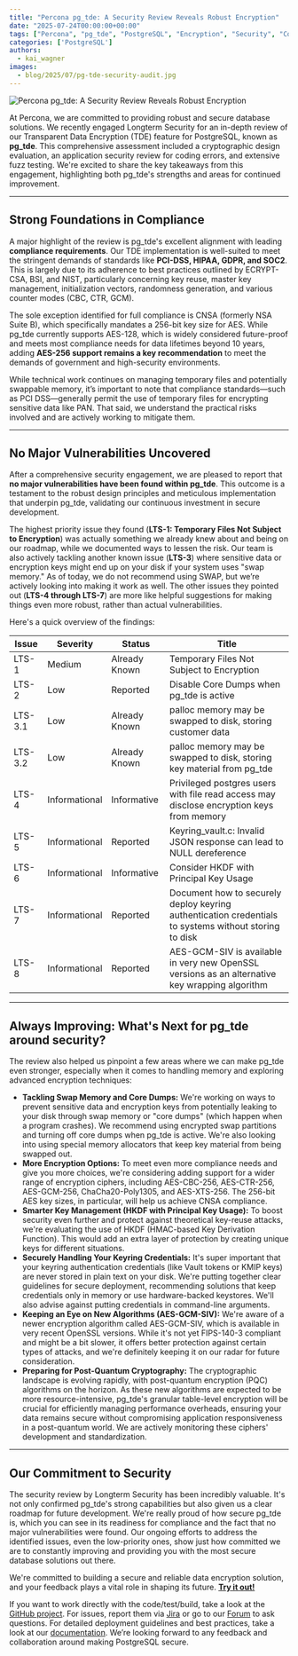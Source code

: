 ```yaml
---
title: "Percona pg_tde: A Security Review Reveals Robust Encryption"
date: "2025-07-24T00:00:00+00:00"
tags: ["Percona", "pg_tde", "PostgreSQL", "Encryption", "Security", "Compliance", "Open Source"]
categories: ['PostgreSQL']
authors:
  - kai_wagner
images:
  - blog/2025/07/pg-tde-security-audit.jpg
---
```



![Percona pg_tde: A Security Review Reveals Robust Encryption](blog/2025/07/pg-tde-security-audit-small.jpeg)


At Percona, we are committed to providing robust and secure database solutions. We recently engaged Longterm Security for an in-depth review of our Transparent Data Encryption (TDE) feature for PostgreSQL, known as **pg_tde**. This comprehensive assessment included a cryptographic design evaluation, an application security review for coding errors, and extensive fuzz testing. We're excited to share the key takeaways from this engagement, highlighting both pg_tde's strengths and areas for continued improvement.

---

## Strong Foundations in Compliance

A major highlight of the review is pg_tde's excellent alignment with leading **compliance requirements**. Our TDE implementation is well-suited to meet the stringent demands of standards like **PCI-DSS, HIPAA, GDPR, and SOC2**. This is largely due to its adherence to best practices outlined by ECRYPT-CSA, BSI, and NIST, particularly concerning key reuse, master key management, initialization vectors, randomness generation, and various counter modes (CBC, CTR, GCM).

The sole exception identified for full compliance is CNSA (formerly NSA Suite B), which specifically mandates a 256-bit key size for AES. While pg_tde currently supports AES-128, which is widely considered future-proof and meets most compliance needs for data lifetimes beyond 10 years, adding **AES-256 support remains a key recommendation** to meet the demands of government and high-security environments.

While technical work continues on managing temporary files and potentially swappable memory, it’s important to note that compliance standards—such as PCI DSS—generally permit the use of temporary files for encrypting sensitive data like PAN. That said, we understand the practical risks involved and are actively working to mitigate them.

---

## No Major Vulnerabilities Uncovered

After a comprehensive security engagement, we are pleased to report that **no major vulnerabilities have been found within pg_tde**. This outcome is a testament to the robust design principles and meticulous implementation that underpin pg_tde, validating our continuous investment in secure development.

The highest priority issue they found (**LTS-1: Temporary Files Not Subject to Encryption**) was actually something we already knew about and being on our roadmap, while we documented ways to lessen the risk. Our team is also actively tackling another known issue (**LTS-3**) where sensitive data or encryption keys might end up on your disk if your system uses "swap memory." As of today, we do not recommend using SWAP, but we’re actively looking into making it work as well. The other issues they pointed out (**LTS-4 through LTS-7**) are more like helpful suggestions for making things even more robust, rather than actual vulnerabilities.

Here's a quick overview of the findings:

| Issue | Severity | Status | Title |
|---|---|---|---|
| LTS-1 | Medium | Already Known | Temporary Files Not Subject to Encryption |
| LTS-2 | Low | Reported | Disable Core Dumps when pg_tde is active |
| LTS-3.1 | Low | Already Known | palloc memory may be swapped to disk, storing customer data |
| LTS-3.2 | Low | Already Known | palloc memory may be swapped to disk, storing key material from pg_tde |
| LTS-4 | Informational | Informative | Privileged postgres users with file read access may disclose encryption keys from memory |
| LTS-5 | Informational | Reported | Keyring_vault.c: Invalid JSON response can lead to NULL dereference |
| LTS-6 | Informational | Informative | Consider HKDF with Principal Key Usage |
| LTS-7 | Informational | Reported | Document how to securely deploy keyring authentication credentials to systems without storing to disk |
| LTS-8 | Informational | Reported | AES-GCM-SIV is available in very new OpenSSL versions as an alternative key wrapping algorithm |

---

## Always Improving: What's Next for pg_tde around security?

The review also helped us pinpoint a few areas where we can make pg_tde even stronger, especially when it comes to handling memory and exploring advanced encryption techniques:

* **Tackling Swap Memory and Core Dumps:** We're working on ways to prevent sensitive data and encryption keys from potentially leaking to your disk through swap memory or "core dumps" (which happen when a program crashes). We recommend using encrypted swap partitions and turning off core dumps when pg_tde is active. We're also looking into using special memory allocators that keep key material from being swapped out.
* **More Encryption Options:** To meet even more compliance needs and give you more choices, we're considering adding support for a wider range of encryption ciphers, including AES-CBC-256, AES-CTR-256, AES-GCM-256, ChaCha20-Poly1305, and AES-XTS-256. The 256-bit AES key sizes, in particular, will help us achieve CNSA compliance.
* **Smarter Key Management (HKDF with Principal Key Usage):** To boost security even further and protect against theoretical key-reuse attacks, we're evaluating the use of HKDF (HMAC-based Key Derivation Function). This would add an extra layer of protection by creating unique keys for different situations.
* **Securely Handling Your Keyring Credentials:** It's super important that your keyring authentication credentials (like Vault tokens or KMIP keys) are never stored in plain text on your disk. We're putting together clear guidelines for secure deployment, recommending solutions that keep credentials only in memory or use hardware-backed keystores. We'll also advise against putting credentials in command-line arguments.
* **Keeping an Eye on New Algorithms (AES-GCM-SIV):** We're aware of a newer encryption algorithm called AES-GCM-SIV, which is available in very recent OpenSSL versions. While it's not yet FIPS-140-3 compliant and might be a bit slower, it offers better protection against certain types of attacks, and we're definitely keeping it on our radar for future consideration.
* **Preparing for Post-Quantum Cryptography:** The cryptographic landscape is evolving rapidly, with post-quantum encryption (PQC) algorithms on the horizon. As these new algorithms are expected to be more resource-intensive, pg_tde's granular table-level encryption will be crucial for efficiently managing performance overheads, ensuring your data remains secure without compromising application responsiveness in a post-quantum world. We are actively monitoring these ciphers' development and standardization.

---

## Our Commitment to Security

The security review by Longterm Security has been incredibly valuable. It's not only confirmed pg_tde's strong capabilities but also given us a clear roadmap for future development. We're really proud of how secure pg_tde is, which you can see in its readiness for compliance and the fact that no major vulnerabilities were found. Our ongoing efforts to address the identified issues, even the low-priority ones, show just how committed we are to constantly improving and providing you with the most secure database solutions out there.

We're committed to building a secure and reliable data encryption solution, and your feedback plays a vital role in shaping its future. [**Try it out!**](https://docs.percona.com/pg-tde/index/index.html)

If you want to work directly with the code/test/build, take a look at the [GitHub project](https://github.com/percona/postgres/tree/TDE_REL_17_STABLE/). For issues, report them via [Jira](https://jira.percona.com/browse/PG) or go to our [Forum](https://forums.percona.com/c/postgresql/pg-tde-transparent-data-encryption-tde/82) to ask questions. For detailed deployment guidelines and best practices, take a look at our [documentation](https://docs.percona.com/pg-tde/index/index.html). We’re looking forward to any feedback and collaboration around making PostgreSQL secure.
